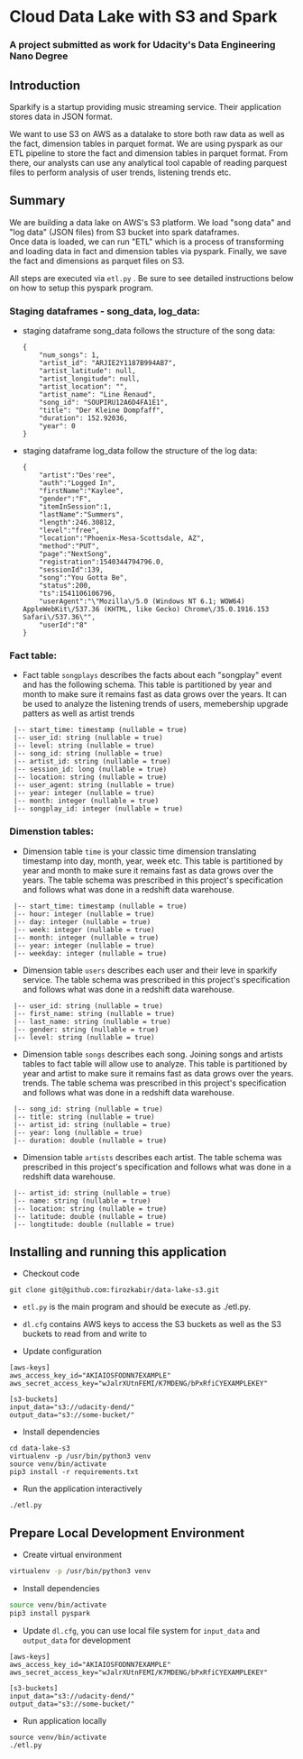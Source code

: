 # Cloud Data Lake with S3 and Spark
### A project submitted as work for Udacity's Data Engineering Nano Degree 

## Introduction 
Sparkify is a startup providing music streaming service. Their application stores data in JSON format. 

We want to use S3 on AWS as a datalake to store both raw data as well as the fact, dimension tables in parquet format. 
We are using pyspark as our ETL pipeline to store the fact and dimension tables in parquet format. 
From there, our analysts can use any analytical tool capable of reading parquest files to perform analysis 
of user trends, listening trends etc.  


## Summary
We are building a data lake on AWS's S3 platform. 
We load "song data" and "log data" (JSON files) from S3 bucket into spark dataframes.  
Once data is loaded, we can run "ETL" which is a process of transforming and loading data in fact and dimension tables via pyspark. 
Finally, we save the fact and dimensions as parquet files on S3. 

All steps are executed via `etl.py` . Be sure to see detailed instructions below on how to setup this pyspark program.   


### Staging dataframes - song_data, log_data:
* staging dataframe song_data follows the structure of the song data: 
    ```
    {
        "num_songs": 1, 
        "artist_id": "ARJIE2Y1187B994AB7", 
        "artist_latitude": null, 
        "artist_longitude": null, 
        "artist_location": "", 
        "artist_name": "Line Renaud", 
        "song_id": "SOUPIRU12A6D4FA1E1", 
        "title": "Der Kleine Dompfaff", 
        "duration": 152.92036, 
        "year": 0
    }
    ```
* staging dataframe log_data follow the structure of the log data:
    ```
    {
        "artist":"Des'ree",
        "auth":"Logged In",
        "firstName":"Kaylee",
        "gender":"F",
        "itemInSession":1,
        "lastName":"Summers",
        "length":246.30812,
        "level":"free",
        "location":"Phoenix-Mesa-Scottsdale, AZ",
        "method":"PUT",
        "page":"NextSong",
        "registration":1540344794796.0,
        "sessionId":139,
        "song":"You Gotta Be",
        "status":200,
        "ts":1541106106796,
        "userAgent":"\"Mozilla\/5.0 (Windows NT 6.1; WOW64) AppleWebKit\/537.36 (KHTML, like Gecko) Chrome\/35.0.1916.153 Safari\/537.36\"",
        "userId":"8"
    }
    ```

### Fact table:
* Fact table `songplays` describes the facts about each "songplay" event and has the following schema. 
This table is partitioned by year and month to make sure it remains fast as data grows over the years. 
It can be used to analyze the listening trends of users, memebership upgrade patters as well as artist trends  
```
 |-- start_time: timestamp (nullable = true)
 |-- user_id: string (nullable = true)
 |-- level: string (nullable = true)
 |-- song_id: string (nullable = true)
 |-- artist_id: string (nullable = true)
 |-- session_id: long (nullable = true)
 |-- location: string (nullable = true)
 |-- user_agent: string (nullable = true)
 |-- year: integer (nullable = true)
 |-- month: integer (nullable = true)
 |-- songplay_id: integer (nullable = true)
```


### Dimenstion tables: 
* Dimension table `time` is your classic time dimension translating timestamp into day, month, year, week etc.
This table is partitioned by year and month to make sure it remains fast as data grows over the years. 
The table schema was prescribed in this project's specification and follows what was done in a redshift data warehouse.
```
 |-- start_time: timestamp (nullable = true)
 |-- hour: integer (nullable = true)
 |-- day: integer (nullable = true)
 |-- week: integer (nullable = true)
 |-- month: integer (nullable = true)
 |-- year: integer (nullable = true)
 |-- weekday: integer (nullable = true)
```


* Dimension table `users` describes each user and their leve in sparkify service. 
The table schema was prescribed in this project's specification and follows what was done in a redshift data warehouse.
```
 |-- user_id: string (nullable = true)
 |-- first_name: string (nullable = true)
 |-- last_name: string (nullable = true)
 |-- gender: string (nullable = true)
 |-- level: string (nullable = true)
```


* Dimension table `songs` describes each song. Joining songs and artists tables to fact table will allow use to analyze.
This table is partitioned by year and artist to make sure it remains fast as data grows over the years. 
trends. The table schema was prescribed in this project's specification and follows what was done in a redshift data warehouse.
```
 |-- song_id: string (nullable = true)
 |-- title: string (nullable = true)
 |-- artist_id: string (nullable = true)
 |-- year: long (nullable = true)
 |-- duration: double (nullable = true)
```


* Dimension table `artists` describes each artist. 
The table schema was prescribed in this project's specification and follows what was done in a redshift data warehouse.
```
 |-- artist_id: string (nullable = true)
 |-- name: string (nullable = true)
 |-- location: string (nullable = true)
 |-- latitude: double (nullable = true)
 |-- longtitude: double (nullable = true)
```


## Installing and running this application


* Checkout code
```
git clone git@github.com:firozkabir/data-lake-s3.git
```


* `etl.py` is the main program and should be execute as ./etl.py. 


* `dl.cfg` contains AWS keys to access the S3 buckets as well as the S3 buckets to read from and write to



* Update configuration
```
[aws-keys]
aws_access_key_id="AKIAIOSFODNN7EXAMPLE"
aws_secret_access_key="wJalrXUtnFEMI/K7MDENG/bPxRfiCYEXAMPLEKEY"

[s3-buckets]
input_data="s3://udacity-dend/"
output_data="s3://some-bucket/"
```


* Install dependencies
```
cd data-lake-s3
virtualenv -p /usr/bin/python3 venv
source venv/bin/activate
pip3 install -r requirements.txt
```


* Run the application interactively 
```
./etl.py
```


## Prepare Local Development Environment 

* Create virtual environment 

```bash
virtualenv -p /usr/bin/python3 venv
```

* Install dependencies 
```bash
source venv/bin/activate
pip3 install pyspark
```


* Update `dl.cfg`, you can use local file system for `input_data` and `output_data` for development 
```
[aws-keys]
aws_access_key_id="AKIAIOSFODNN7EXAMPLE"
aws_secret_access_key="wJalrXUtnFEMI/K7MDENG/bPxRfiCYEXAMPLEKEY"

[s3-buckets]
input_data="s3://udacity-dend/"
output_data="s3://some-bucket/"
```

* Run application locally
```
source venv/bin/activate
./etl.py
```
